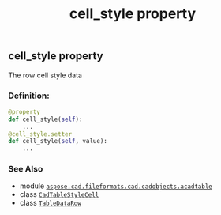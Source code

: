 ﻿---
title: cell_style property
second_title: Aspose.CAD for Python via .NET API References
description: 
type: docs
weight: 30
url: /python-net/aspose.cad.fileformats.cad.cadobjects.acadtable/tabledatarow/cell_style/
is_root: false
---

## cell_style property


The row cell style data
### Definition:
```python
@property
def cell_style(self):
    ...
@cell_style.setter
def cell_style(self, value):
    ...
```

### See Also
* module [`aspose.cad.fileformats.cad.cadobjects.acadtable`](../../)
* class [`CadTableStyleCell`](/cad/python-net/aspose.cad.fileformats.cad.cadobjects.tablestyle/cadtablestylecell)
* class [`TableDataRow`](/cad/python-net/aspose.cad.fileformats.cad.cadobjects.acadtable/tabledatarow)
